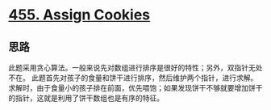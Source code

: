 # [455. Assign Cookies](https://leetcode.com/problems/assign-cookies/)

## 思路

此题采用贪心算法。一般来说先对数组进行排序是很好的特性；另外，双指针无处不在。
此题首先对孩子的食量和饼干进行排序，然后维护两个指针，进行求解。求解时，由于食量小的孩子排在前面，优先喂饱；如果发现饼干不够就要增加饼干的指针，这就是利用了饼干数组也是有序的特征。